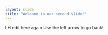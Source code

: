 ```yaml
---
layout: slide
title: "Welcome to our second slide!"
---
```

LH edit here again
Use the left arrow to go back!
